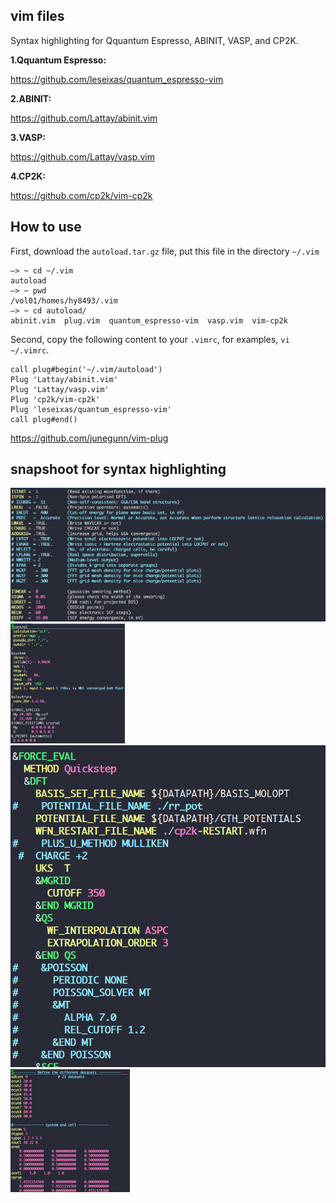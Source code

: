 ## vim files

Syntax highlighting for Qquantum Espresso, ABINIT, VASP, and CP2K. 

**1.Qquantum Espresso:**

https://github.com/leseixas/quantum_espresso-vim

**2.ABINIT:**

https://github.com/Lattay/abinit.vim

**3.VASP:**

https://github.com/Lattay/vasp.vim

**4.CP2K:**

https://github.com/cp2k/vim-cp2k


## How to use

First, download the `autoload.tar.gz` file, put this file in the directory `~/.vim `

```
—> ~ cd ~/.vim
autoload
—> ~ pwd
/vol01/homes/hy8493/.vim
—> ~ cd autoload/
abinit.vim  plug.vim  quantum_espresso-vim  vasp.vim  vim-cp2k
```
Second, copy the following content to your `.vimrc`, for examples, `vi ~/.vimrc`.
```
call plug#begin('~/.vim/autoload')
Plug 'Lattay/abinit.vim'
Plug 'Lattay/vasp.vim'
Plug 'cp2k/vim-cp2k'
Plug 'leseixas/quantum_espresso-vim'
call plug#end()
```

https://github.com/junegunn/vim-plug

## snapshoot for syntax highlighting

![vasp](./picture/vasp.png)
<img src="./picture/qe.png"  style="zoom: 25%;" />
<img src="./picture/cp2k.png"  style="zoom: 95%;" />
<img src="./picture/abinit.png"  style="zoom: 25%;" />

